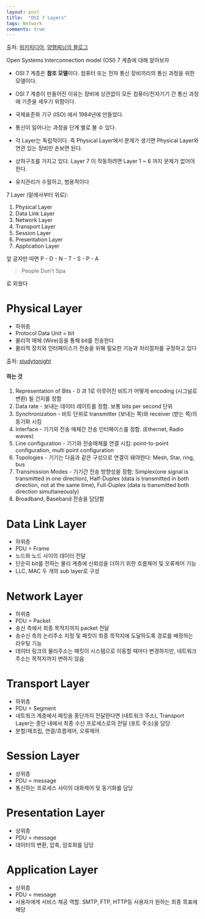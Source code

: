 ```yaml
---
layout: post
title:  "OSI 7 Layers"
tags: Network
comments: true
---
```

출처: [위키피디아](https://en.wikipedia.org/wiki/OSI_model), [양햄찌님의 블로그](https://jhnyang.tistory.com/194)

Open Systems Interconnection model (OSI) 7 계층에 대해 알아보자

- OSI 7 계층은 **참조 모델**이다. 컴퓨터 또는 전자 통신 장비끼리의 통신 과정을 위한 모델이다. 

- OSI 7 계층이 만들어진 이유는 장비에 상관없이 모든 컴퓨터/전자기기 간 통신 과정에 기준을 세우기 위함이다. 

- 국제표준화 기구 (ISO) 에서 1984년에 만들었다. 

- 통신이 일어나는 과정을 단계 별로 볼 수 있다. 

- 각 Layer는 독립적이다. 즉 Physical Layer에서 문제가 생기면 Physical Layer와 연관 있는 장비만 손보면 된다.

- 상하구조를 가지고 있다. Layer 7 이 작동하려면 Layer 1 ~ 6 까지 문제가 없어야 한다.

- 유지관리가 수월하고, 범용적이다

7 Layer (밑에서부터 위로): 
1. Physical Layer
2. Data Link Layer 
3. Network Layer
4. Transport Layer
5. Session Layer
6. Presentation Layer
7. Application Layer

앞 글자만 따면 P - D - N - T - S - P - A

> People Don't Spa

로 외웠다

# Physical Layer

- 하위층
- Protocol Data Unit = bit 
- 물리적 매체 (Wire)등을 통해 bit를 전송한다
- 물리적 장치와 인터페이스가 전송을 위해 필요한 기능과 처리절차를 규정하고 있다

출처: [studytonight](https://www.studytonight.com/computer-networks/osi-model-physical-layer)

#### 하는 것
1. Representation of Bits - 0 과 1로 이루어진 비트가 어떻게 encoding (시그널로 변환) 될 건지를 정함
2. Data rate - 보내는 데이터 레이트를 정함. 보통 bits per second 단위
3. Synchronization - 비트 단위로 transmitter (보내는 쪽)와 receiver (받는 쪽)의 동기화 시킴
4. Interface - 기기와 전송 매체간 전송 인터페이스를 정함. (Ethernet, Radio waves)
5. Line configuration - 기기와 전송매체를 연결 시킴: point-to-point configuration, multi point configuration
6. Topologies - 기기는 다음과 같은 구성으로 연결이 돼야한다: Mesh, Star, ring, bus
7. Transmission Modes - 기기간 전송 방향성을 정함: Simplex(one signal is transmitted in one direction), Half-Duplex (data is transmitted in both direction, not at the same time), Full-Duplex (data is transmitted both direction simultaneously)
8. Broadband, Baseband 전송을 담당함

# Data Link Layer

- 하위층
- PDU = Frame
- 노드와 노드 사이의 데이터 전달
- 단순히 bit를 전하는 물리 계층에 신뢰성을 더하기 위한 흐름제어 및 오류제어 기능 
- LLC, MAC 두 개의 sub layer로 구성

# Network Layer

- 하위층 
- PDU = Packet
- 송신 측에서 최종 목적지까지 packet 전달
- 송수신 측의 논리주소 지정 및 패킷이 최종 목적지에 도달하도록 경로를 배정하는 라우팅 기능
- 데이터 링크의 물리주소는 패킷이 시스템으로 이동할 때마다 변경하지만, 네트워크 주소는 목적지까지 변하지 않음

# Transport Layer

- 하위층 
- PDU = Segment
- 네트워크 계층에서 패킷을 종단까지 전달한다면 (네트워크 주소), Transport Layer는 종단 내에서 최종 수신 프로세스로의 전달 (포트 주소)을 담당
- 분할/재조립, 연결/흐름제어, 오류제어

# Session Layer

- 상위층
- PDU = message
- 통신하는 프로세스 사이의 대화제어 및 동기화를 담당

# Presentation Layer

- 상위층
- PDU = message
- 데이터의 변환, 압축, 암호화를 담당

# Application Layer

- 상위층
- PDU = message
- 사용자에게 서비스 제공 역할. SMTP, FTP, HTTP등 사용자가 원하는 최종 목표에 해당
